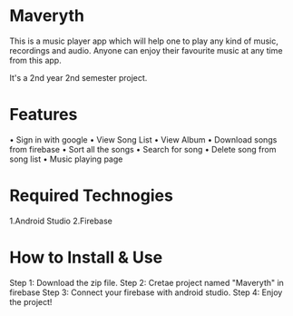 # Maveryth
This is a music player app which will help one to play any kind of music, recordings and audio. 
Anyone can enjoy their favourite music at any time from this app.

It's a 2nd year 2nd semester project.

# Features
•	Sign in with google 
•	View Song List
•	View Album
•	Download songs from firebase
•	Sort all the songs
•	Search for song
•	Delete song from song list
•	Music playing page

# Required Technogies 
1.Android Studio
2.Firebase

# How to Install & Use
Step 1: Download the zip file.
Step 2: Cretae project named "Maveryth" in firebase
Step 3: Connect your firebase with android studio.
Step 4: Enjoy the project!
